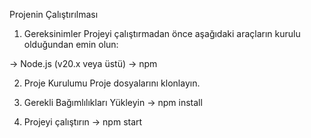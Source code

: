 Projenin Çalıştırılması
1. Gereksinimler
Projeyi çalıştırmadan önce aşağıdaki araçların kurulu olduğundan emin olun:

-> Node.js (v20.x veya üstü)
-> npm 

2. Proje Kurulumu
Proje dosyalarını klonlayın.

3. Gerekli Bağımlılıkları Yükleyin
-> npm install

4. Projeyi çalıştırın
-> npm start
